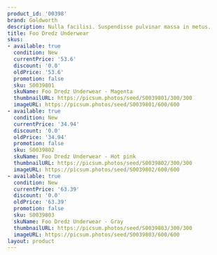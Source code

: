 ```yaml
---
product_id: '00398'
brand: Goldworth
description: Nulla facilisi. Suspendisse pulvinar massa in metus.
title: Foo Dredz Underwear
skus:
- available: true
  condition: New
  currentPrice: '53.6'
  discount: '0.0'
  oldPrice: '53.6'
  promotion: false
  sku: S0039801
  skuName: Foo Dredz Underwear - Magenta
  thumbnailURL: https://picsum.photos/seed/S0039801/300/300
  imageURL: https://picsum.photos/seed/S0039801/600/600
- available: true
  condition: New
  currentPrice: '34.94'
  discount: '0.0'
  oldPrice: '34.94'
  promotion: false
  sku: S0039802
  skuName: Foo Dredz Underwear - Hot pink
  thumbnailURL: https://picsum.photos/seed/S0039802/300/300
  imageURL: https://picsum.photos/seed/S0039802/600/600
- available: true
  condition: New
  currentPrice: '63.39'
  discount: '0.0'
  oldPrice: '63.39'
  promotion: false
  sku: S0039803
  skuName: Foo Dredz Underwear - Gray
  thumbnailURL: https://picsum.photos/seed/S0039803/300/300
  imageURL: https://picsum.photos/seed/S0039803/600/600
layout: product
---
```

